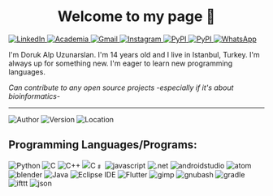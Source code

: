 
<h1 style="text-align: center"> Welcome to my page 👋</h1>

<a href="https://www.linkedin.com/in/doruk-alp-uzunarslan-5a853026b/">
        <img src="https://img.shields.io/badge/LinkedIn-blue?style=flat-square&logo=linkedin" alt="LinkedIn">
</a>

<a href="https://independent.academia.edu/DORUKALPUZUNARSLAN">
        <img src="https://img.shields.io/badge/Academia-darkred?style=flat-square&logo=academia" alt="Academia">
</a>

<a href="mailto:duzunarslan27@my.uaa.k12.tr">
        <img src="https://img.shields.io/badge/Gmail-red?style=flat-square&logo=gmail&logoColor=FFDDDD" alt="Gmail" >
</a>

<a href="https://www.instagram.com/arduino_uno_projeleri/">
        <img src="https://img.shields.io/badge/Instagram-white?style=flat-square&logo=instagram" alt="Instagram" >
</a>

<a href="https://pypi.org/user/UDoruk3250/">
        <img src="https://img.shields.io/badge/PyPI-lightyellow?style=flat-square&logo=pypi" alt="PyPI" >
</a>

<a href="https://replit.com/@UDoruk3250">
        <img src="https://img.shields.io/badge/Replit-black?style=flat-square&logo=replit" alt="PyPI" >
</a>
<a href="whatsapp://send?text=&phone=905324403250">
        <img src="https://img.shields.io/badge/WhatsApp-white?style=flat-square&logo=whatsapp" alt="WhatsApp" >
</a>

I'm Doruk Alp Uzunarslan. I'm 14 years old and I live in Istanbul, Turkey. I'm always up for something new. I'm eager to learn new programming languages. 

_Can contribute to any open source projects -especially if it's about bioinformatics-_

----
![Author](https://img.shields.io/badge/Author-UDoruk3250-brightgreen)
![Version](https://img.shields.io/badge/Version-14.0-yellow)
![Location](https://img.shields.io/badge/Location-Istanbul/Turkey-blue)

## Programming Languages/Programs:
<a>
<img src="https://img.shields.io/badge/Python-yellow?style=flat-square&logo=python" alt="Python" >
<img src="https://img.shields.io/badge/C-white?style=flat-square&logo=C" alt="C" >
<img src="https://img.shields.io/badge/C++-purple?style=flat-square&logo=cplusplus" alt="C++" >
<img src="https://img.shields.io/badge/C﹟-blue?style=flat-square&logo=csharp" alt="C﹟">
<img src="https://img.shields.io/badge/Javascript-lightyellow?style=flat-square&logo=javascript" alt="javascript">
<img src="https://img.shields.io/badge/.NET-darkblue?style=flat-square&logo=dotnet" alt=".net">
<img src="https://img.shields.io/badge/Android Studio-darkgreen?style=flat-square&logo=androidstudio" alt="androidstudio">
<img src="https://img.shields.io/badge/Atom-darkred?style=flat-square&logo=atom" alt="atom">
<img src="https://img.shields.io/badge/Blender-white?style=flat-square&logo=blender" alt="blender">
<img src="https://img.shields.io/badge/Java-darkorange?style=flat-square&logo=coffeescript" alt="Java">
<img src="https://img.shields.io/badge/Eclipse IDE-blue?style=flat-square&logo=eclipseide" alt="Eclipse IDE">
<img src="https://img.shields.io/badge/Flutter-blue?style=flat-square&logo=flutter" alt="Flutter">
<img src="https://img.shields.io/badge/Gimp-gray?style=flat-square&logo=gimp" alt="gimp">
<img src="https://img.shields.io/badge/Bash-black?style=flat-square&logo=gnubash" alt="gnubash">
<img src="https://img.shields.io/badge/Gradle-darkgray?style=flat-square&logo=gradle" alt="gradle">
<img src="https://img.shields.io/badge/IFTTT-darkblue?style=flat-square&logo=ifttt" alt="ifttt">
<img src="https://img.shields.io/badge/JSON-black?style=flat-square&logo=json" alt="json">
</a>







<!--
ere are some ideas to get you started:

- 🔭 I’m currently working on ...
- 🌱 I’m currently learning ...
- 👯 I’m looking to collaborate on ...
- 🤔 I’m looking for help with ...
- 💬 Ask me about ...
- 📫 How to reach me: ...
- 😄 Pronouns: ...
- ⚡ Fun fact: ...
-->
